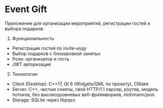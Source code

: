 # Event Gift
Приложение для организации мероприятий, регистрации гостей и выбора подарков.

1. Функциональность
  - Регистрация гостей по invite-коду
  - Выбор подарков с блокировкой занятых
  - Роли: организатор и гость
  - JWT авторизация

2. Технологии
  - Client (Desktop): C++17, Qt 6 (Widgets/QML по проекту), CMake
  - Server: C++, чистые сокеты, свой HTTP/1.1 парсер, роутер, модель потоков, без высокоуровневых веб-фреймворков, nlohmann/json
  - Storage: SQLite через libpqxx
